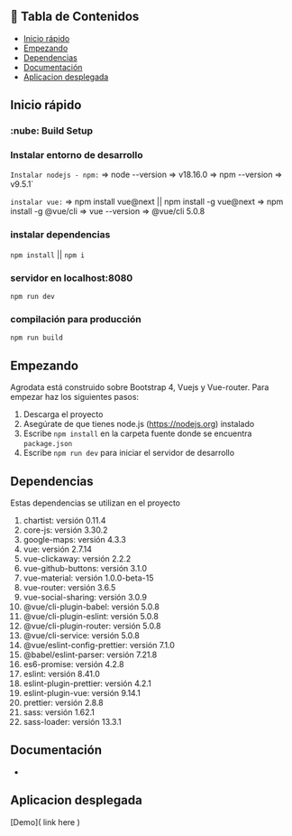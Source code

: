 ## :rocket: Tabla de Contenidos

- [Inicio rápido](#inicio-rápido)
- [Empezando](#empezando)
- [Dependencias](#dependencias)
- [Documentación](#documentacion)
- [Aplicacion desplegada](#demo)

## Inicio rápido

### :nube: Build Setup

### Instalar entorno de desarrollo

`Instalar nodejs - npm:`
	=> node --version
		=> v18.16.0
	=> npm --version
		=> v9.5.1`

`instalar vue:`
	=> npm install vue@next || npm install -g vue@next
	=> npm install -g @vue/cli
	=> vue --version
		=> @vue/cli 5.0.8

### instalar dependencias

`npm install` || `npm i`

### servidor en localhost:8080

`npm run dev`

### compilación para producción

`npm run build`

## Empezando

Agrodata está construido sobre Bootstrap 4, Vuejs y Vue-router. Para empezar haz los siguientes pasos:

1. Descarga el proyecto
2. Asegúrate de que tienes node.js (https://nodejs.org) instalado
3. Escribe `npm install` en la carpeta fuente donde se encuentra `package.json`
4. Escribe `npm run dev` para iniciar el servidor de desarrollo

## Dependencias

Estas dependencias se utilizan en el proyecto

1.  chartist: versión 0.11.4
2.  core-js: versión 3.30.2
3.  google-maps: versión 4.3.3
4.  vue: versión 2.7.14
5.  vue-clickaway: versión 2.2.2
6.  vue-github-buttons: versión 3.1.0
7.  vue-material: versión 1.0.0-beta-15
8.  vue-router: versión 3.6.5
9.  vue-social-sharing: versión 3.0.9
10. @vue/cli-plugin-babel: versión 5.0.8
11. @vue/cli-plugin-eslint: versión 5.0.8
12. @vue/cli-plugin-router: versión 5.0.8
13. @vue/cli-service: versión 5.0.8
14. @vue/eslint-config-prettier: versión 7.1.0
15. @babel/eslint-parser: versión 7.21.8
16. es6-promise: versión 4.2.8
17. eslint: versión 8.41.0
18. eslint-plugin-prettier: versión 4.2.1
19. eslint-plugin-vue: versión 9.14.1
20. prettier: versión 2.8.8
21. sass: versión 1.62.1
22. sass-loader: versión 13.3.1

## Documentación

- 

## Aplicacion desplegada

[Demo]( link here )
